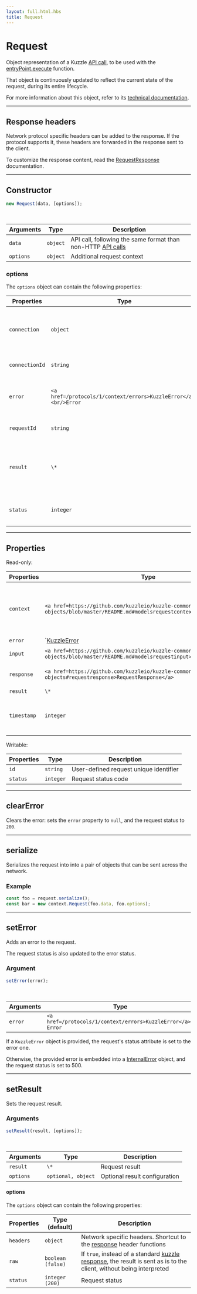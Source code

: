 ```yaml
---
layout: full.html.hbs
title: Request
---
```


# Request

<SinceBadge version="1.0.0" />

Object representation of a Kuzzle [API call](/core/1/api/essentials/query-syntax), to be used with the [entryPoint.execute](/protocols/1/entrypoint/execute) function.

That object is continuously updated to reflect the current state of the request, during its entire lifecycle.

For more information about this object, refer to its [technical documentation](https://github.com/kuzzleio/kuzzle-common-objects/blob/master/README.md#request).

---

## Response headers

Network protocol specific headers can be added to the response. If the protocol supports it, these headers are forwarded in the response sent to the client.

To customize the response content, read the [RequestResponse](https://github.com/kuzzleio/kuzzle-common-objects#requestresponse) documentation.

---

## Constructor

```js
new Request(data, [options]);
```

<br/>

| Arguments | Type     | Description                                                                                        |
| --------- | -------- | -------------------------------------------------------------------------------------------------- |
| `data`    | `object` | API call, following the same format than non-HTTP [API calls](/core/1/api/essentials/query-syntax) |
| `options` | `object` | Additional request context                                                                         |

### options

The `options` object can contain the following properties:

| Properties     | Type                                                             | Description                                                                                                                                                                                                                |
| -------------- | ---------------------------------------------------------------- | -------------------------------------------------------------------------------------------------------------------------------------------------------------------------------------------------------------------------- |
| `connection`   | `object`                                                         | <SinceBadge version="1.4.1" /> Connection information (see the <a href=https://github.com/kuzzleio/kuzzle-common-objects/blob/master/README.md#requestcontextconnection-object-format>connection</a> object documentation) |
| `connectionId` | `string`                                                         | <DeprecatedBadge version="1.4.1" /> Connection unique identifier                                                                                                                                                           |
| `error`        | `<a href=/protocols/1/context/errors>KuzzleError</a>,<br/>Error` | Sets the request response with the provided error                                                                                                                                                                          |
| `requestId`    | `string`                                                         | User-defined request identifier                                                                                                                                                                                            |
| `result`       | `\*`                                                             | Sets the request response with the provided result, and the request status is set to `200`                                                                                                                                 |
| `status`       | `integer`                                                        | Request status, following the [HTTP error code](https://en.wikipedia.org/wiki/List_of_HTTP_status_codes) standard                                                                                                          |

---

## Properties

Read-only:

| Properties  | Type                                                                                                                      | Description                                                           |
| ----------- | ------------------------------------------------------------------------------------------------------------------------- | --------------------------------------------------------------------- |
| `context`   | `<a href=https://github.com/kuzzleio/kuzzle-common-objects/blob/master/README.md#modelsrequestcontext>RequestContext</a>` | General request information (logged user, network information, ...)   |
| `error`     | `<a href=/protocols/1/context/errors>KuzzleError</a> | Request error                                                      |
| `input`     | `<a href=https://github.com/kuzzleio/kuzzle-common-objects/blob/master/README.md#modelsrequestinput>RequestInput</a>`     | Input request representation                                          |
| `response`  | `<a href=https://github.com/kuzzleio/kuzzle-common-objects#requestresponse>RequestResponse</a>`                           | Serialized [request response](/core/1/api/essentials/kuzzle-response) |
| `result`    | `\*`                                                                                                                      | Request result                                                        |
| `timestamp` | `integer`                                                                                                                 | Request creation timestamp, in Epoch-millis format                    |

Writable:

| Properties | Type      | Description                            |
| ---------- | --------- | -------------------------------------- |
| `id`       | `string`  | User-defined request unique identifier |
| `status`   | `integer` | Request status code                    |

---

## clearError

<SinceBadge version="1.0.0" />

Clears the error: sets the `error` property to `null`, and the request status to `200`.

---

## serialize

<SinceBadge version="1.0.0" />

Serializes the request into into a pair of objects that can be sent across the network.

### Example

```js
const foo = request.serialize();
const bar = new context.Request(foo.data, foo.options);
```

---

## setError

<SinceBadge version="1.0.0" />

Adds an error to the request.

The request status is also updated to the error status.

### Argument

```js
setError(error);
```

<br/>

| Arguments | Type                                                         | Description   |
| --------- | ------------------------------------------------------------ | ------------- |
| `error`   | `<a href=/protocols/1/context/errors>KuzzleError</a>, Error` | Request error |

If a `KuzzleError` object is provided, the request's status attribute is set to the error one.

Otherwise, the provided error is embedded into a [InternalError](/protocols/1/context/errors/#internalerror-default) object, and the request status is set to 500.

---

## setResult

<SinceBadge version="1.0.0" />

Sets the request result.

### Arguments

```js
setResult(result, [options]);
```

<br/>

| Arguments | Type               | Description                   |
| --------- | ------------------ | ----------------------------- |
| `result`  | `\*`               | Request result                |
| `options` | `optional, object` | Optional result configuration |

#### options

The `options` object can contain the following properties:

| Properties | Type (default)    | Description                                                                                                                                                   |
| ---------- | ----------------- | ------------------------------------------------------------------------------------------------------------------------------------------------------------- |
| `headers`  | `object`          | Network specific headers. Shortcut to the [response](https://github.com/kuzzleio/kuzzle-common-objects#requestresponse) header functions                      |
| `raw`      | `boolean (false)` | If `true`, instead of a standard [kuzzle response](/core/1/api/essentials/kuzzle-response), the result is sent as is to the client, without being interpreted |
| `status`   | `integer (200)`   | Request status                                                                                                                                                |
